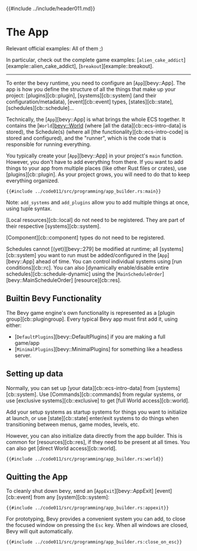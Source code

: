 {{#include ../include/header011.md}}

# The App

Relevant official examples: All of them ;)

In particular, check out the complete game examples:
[`alien_cake_addict`][example::alien_cake_addict],
[`breakout`][example::breakout].

---

To enter the bevy runtime, you need to configure an [`App`][bevy::App]. The app
is how you define the structure of all the things that make up your project:
[plugins][cb::plugin], [systems][cb::system] (and their configuration/metadata),
[event][cb::event] types, [states][cb::state], [schedules][cb::schedule]…

Technically, the [`App`][bevy::App] is what brings the whole ECS together. It
contains the [`World`][bevy::World](s) (where [all the data][cb::ecs-intro-data]
is stored), the Schedule(s) (where all [the functionality][cb::ecs-intro-code] is
stored and configured), and the "runner", which is the code that is responsible
for running everything.

You typically create your [`App`][bevy::App] in your project's `main` function.
However, you don't have to add everything from there. If you want to add things
to your app from multiple places (like other Rust files or crates), use
[plugins][cb::plugin]. As your project grows, you will need to do that to keep
everything organized.

```rust,no_run,noplayground
{{#include ../code011/src/programming/app_builder.rs:main}}
```

Note: `add_systems` and `add_plugins` allow you to add multiple things at once,
using tuple syntax.

[Local resources][cb::local] do not need to be registered. They are part of
their respective [systems][cb::system].

[Component][cb::component] types do not need to be registered.

Schedules cannot [(yet)][bevy::279] be modified at runtime; all
[systems][cb::system] you want to run must be added/configured in the
[`App`][bevy::App] ahead of time. You can control individual systems using [run
conditions][cb::rc]. You can also [dynamically enable/disable entire
schedules][cb::schedule-dynamic] using the
[`MainScheduleOrder`][bevy::MainScheduleOrder] [resource][cb::res].

## Builtin Bevy Functionality

The Bevy game engine's own functionality is represented as a [plugin group][cb::plugingroup].
Every typical Bevy app must first add it, using either:
 - [`DefaultPlugins`][bevy::DefaultPlugins] if you are making a full game/app
 - [`MinimalPlugins`][bevy::MinimalPlugins] for something like a headless server.

## Setting up data

Normally, you can set up [your data][cb::ecs-intro-data] from
[systems][cb::system]. Use [Commands][cb::commands] from regular systems, or
use [exclusive systems][cb::exclusive] to get [full World access][cb::world].

Add your setup systems as startup systems for things you want to initialize
at launch, or use [state][cb::state] enter/exit systems to do things when
transitioning between menus, game modes, levels, etc.

However, you can also initialize data directly from the app builder. This
is common for [resources][cb::res], if they need to be present at all
times. You can also get [direct World access][cb::world].

```rust,no_run,noplayground
{{#include ../code011/src/programming/app_builder.rs:world}}
```

## Quitting the App

To cleanly shut down bevy, send an [`AppExit`][bevy::AppExit]
[event][cb::event] from any [system][cb::system]:

```rust,no_run,noplayground
{{#include ../code011/src/programming/app_builder.rs:appexit}}
```

For prototyping, Bevy provides a convenient system you can add, to close the
focused window on pressing the `Esc` key. When all windows are closed, Bevy will
quit automatically.

```rust,no_run,noplayground
{{#include ../code011/src/programming/app_builder.rs:close_on_esc}}
```
